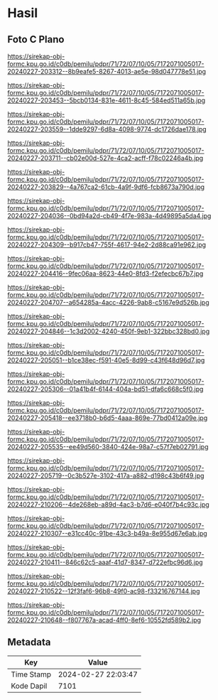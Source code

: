 # Hasil

## Foto C Plano

https://sirekap-obj-formc.kpu.go.id/c0db/pemilu/pdpr/71/72/07/10/05/7172071005017-20240227-203312--8b9eafe5-8267-4013-ae5e-98d047778e51.jpg

https://sirekap-obj-formc.kpu.go.id/c0db/pemilu/pdpr/71/72/07/10/05/7172071005017-20240227-203453--5bcb0134-831e-4611-8c45-584ed511a65b.jpg

https://sirekap-obj-formc.kpu.go.id/c0db/pemilu/pdpr/71/72/07/10/05/7172071005017-20240227-203559--1dde9297-6d8a-4098-9774-dc1726dae178.jpg

https://sirekap-obj-formc.kpu.go.id/c0db/pemilu/pdpr/71/72/07/10/05/7172071005017-20240227-203711--cb02e00d-527e-4ca2-acff-f78c02246a4b.jpg

https://sirekap-obj-formc.kpu.go.id/c0db/pemilu/pdpr/71/72/07/10/05/7172071005017-20240227-203829--4a767ca2-61cb-4a9f-9df6-fcb8673a790d.jpg

https://sirekap-obj-formc.kpu.go.id/c0db/pemilu/pdpr/71/72/07/10/05/7172071005017-20240227-204036--0bd94a2d-cb49-4f7e-983a-4d49895a5da4.jpg

https://sirekap-obj-formc.kpu.go.id/c0db/pemilu/pdpr/71/72/07/10/05/7172071005017-20240227-204309--b917cb47-755f-4617-94e2-2d88ca91e962.jpg

https://sirekap-obj-formc.kpu.go.id/c0db/pemilu/pdpr/71/72/07/10/05/7172071005017-20240227-204416--9fec06aa-8623-44e0-8fd3-f2efecbc67b7.jpg

https://sirekap-obj-formc.kpu.go.id/c0db/pemilu/pdpr/71/72/07/10/05/7172071005017-20240227-204707--a654285a-4acc-4226-9ab8-c5167e9d526b.jpg

https://sirekap-obj-formc.kpu.go.id/c0db/pemilu/pdpr/71/72/07/10/05/7172071005017-20240227-204846--1c3d2002-4240-450f-9eb1-322bbc328bd0.jpg

https://sirekap-obj-formc.kpu.go.id/c0db/pemilu/pdpr/71/72/07/10/05/7172071005017-20240227-205051--b1ce38ec-f591-40e5-8d99-c43f648d96d7.jpg

https://sirekap-obj-formc.kpu.go.id/c0db/pemilu/pdpr/71/72/07/10/05/7172071005017-20240227-205306--01a41b4f-6144-404a-bd51-dfa6c668c5f0.jpg

https://sirekap-obj-formc.kpu.go.id/c0db/pemilu/pdpr/71/72/07/10/05/7172071005017-20240227-205418--ee3718b0-b6d5-4aaa-869e-77bd0412a09e.jpg

https://sirekap-obj-formc.kpu.go.id/c0db/pemilu/pdpr/71/72/07/10/05/7172071005017-20240227-205535--ee49d560-3840-424e-98a7-c57f7eb02791.jpg

https://sirekap-obj-formc.kpu.go.id/c0db/pemilu/pdpr/71/72/07/10/05/7172071005017-20240227-205719--0c3b527e-3102-417a-a882-d198c43b6f49.jpg

https://sirekap-obj-formc.kpu.go.id/c0db/pemilu/pdpr/71/72/07/10/05/7172071005017-20240227-210206--4de268eb-a89d-4ac3-b7d6-e040f7b4c93c.jpg

https://sirekap-obj-formc.kpu.go.id/c0db/pemilu/pdpr/71/72/07/10/05/7172071005017-20240227-210307--e31cc40c-91be-43c3-b49a-8e955d67e6ab.jpg

https://sirekap-obj-formc.kpu.go.id/c0db/pemilu/pdpr/71/72/07/10/05/7172071005017-20240227-210411--846c62c5-aaaf-41d7-8347-d722efbc96d6.jpg

https://sirekap-obj-formc.kpu.go.id/c0db/pemilu/pdpr/71/72/07/10/05/7172071005017-20240227-210522--12f3faf6-96b8-49f0-ac98-f33216767144.jpg

https://sirekap-obj-formc.kpu.go.id/c0db/pemilu/pdpr/71/72/07/10/05/7172071005017-20240227-210648--f807767a-acad-4ff0-8ef6-10552fd589b2.jpg


## Metadata

| Key        | Value               |
| ---------- | ------------------- |
| Time Stamp | 2024-02-27 22:03:47 |
| Kode Dapil | 7101                |



